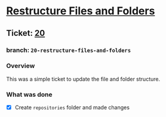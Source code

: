 # [Restructure Files and Folders](https://github.com/ZanderCowboy/multichoice/issues/20)

## Ticket: [20](https://github.com/ZanderCowboy/multichoice/issues/20)

### branch: `20-restructure-files-and-folders`

### Overview

This was a simple ticket to update the file and folder structure.

### What was done

- [X] Create `repositories` folder and made changes
